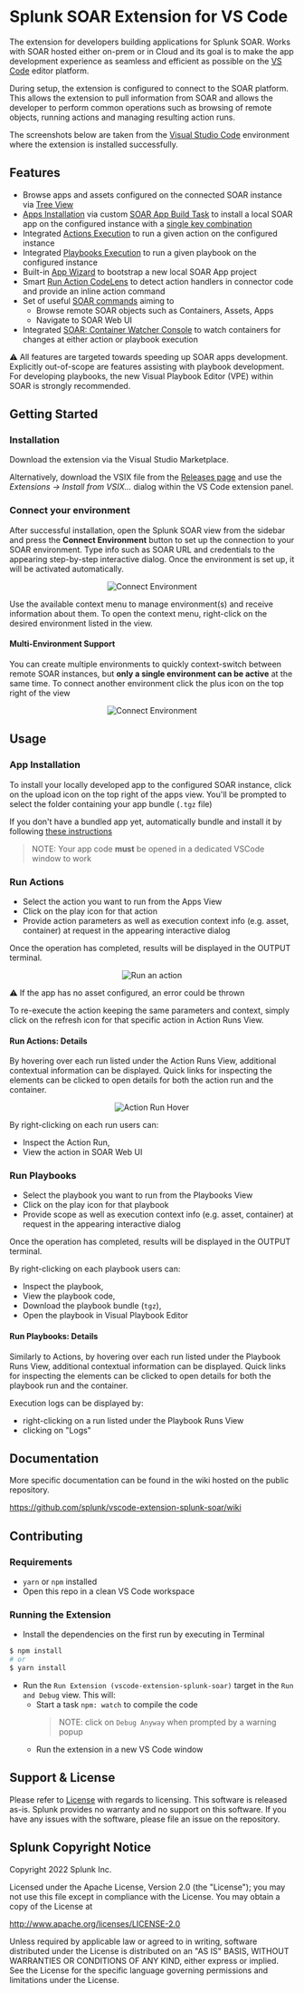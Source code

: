 # Splunk SOAR Extension for VS Code

The extension for developers building applications for Splunk SOAR. Works with SOAR hosted either on-prem or in Cloud and its goal is to make the app development experience as seamless and efficient as possible on the [VS Code](https://code.visualstudio.com/) editor platform.

During setup, the extension is configured to connect to the SOAR platform. This allows the extension to pull information from SOAR and allows the developer to perform common operations such as browsing of remote objects, running actions and managing resulting action runs.

The screenshots below are taken from the [Visual Studio Code](https://github.com/microsoft/vscode) environment
where the extension is installed successfully.

## Features
* Browse apps and assets configured on the connected SOAR instance via [Tree View](https://github.com/splunk/vscode-extension-splunk-soar/wiki/features#inspect-soar-objects)
* [Apps Installation](#app-installation) via custom [SOAR App Build Task](https://github.com/splunk/vscode-extension-splunk-soar/wiki/features#app-build-task) to install a local SOAR app on the configured instance with a [single key combination](https://github.com/splunk/vscode-extension-splunk-soar/wiki/commands#installing-an-app-using-the-command-palette)
* Integrated [Actions Execution](#run-actions) to run a given action on the configured instance
* Integrated [Playbooks Execution](#run-playbooks) to run a given playbook on the configured instance
* Built-in [App Wizard](https://github.com/splunk/vscode-extension-splunk-soar/wiki/features#app-wizard) to bootstrap a new local SOAR App project
* Smart [Run Action CodeLens](https://github.com/splunk/vscode-extension-splunk-soar/wiki/features#run-action-codelens) to detect action handlers in connector code and provide an inline action command
* Set of useful [SOAR commands](https://github.com/splunk/vscode-extension-splunk-soar/wiki/commands) aiming to
  * Browse remote SOAR objects such as Containers, Assets, Apps
  * Navigate to SOAR Web UI
* Integrated [SOAR: Container Watcher Console](https://github.com/splunk/vscode-extension-splunk-soar/wiki/features#container-watcher-console) to watch containers for changes at either action or playbook execution

:warning: All features are targeted towards speeding up SOAR apps development. Explicitly out-of-scope are features assisting with playbook development. For developing playbooks, the new Visual Playbook Editor (VPE) within SOAR is strongly recommended.

## Getting Started
### Installation

Download the extension via the Visual Studio Marketplace.

Alternatively, download the VSIX file from the [Releases page](https://github.com/splunk/vscode-extension-splunk-soar/releases/) and use the *Extensions -> Install from VSIX...* dialog within the VS Code extension panel.

### Connect your environment

After successful installation, open the Splunk SOAR view from the sidebar and press the **Connect Environment** button to set up the connection to your SOAR environment. Type info such as SOAR URL and credentials to the appearing step-by-step interactive dialog. Once the environment is set up, it will be activated automatically.

<p align="center">
  <img src="media/connect_environment.png" alt="Connect Environment" />
</p>

Use the available context menu to manage environment(s) and receive information about them. To open the context menu, right-click on the desired environment listed in the view.

#### Multi-Environment Support

You can create multiple environments to quickly context-switch between remote SOAR instances, but **only a single environment can be active** at the same time. To connect another environment click the plus icon on the top right of the view

<p align="center">
  <img src="media/activate_environment.png" alt="Connect Environment" />
</p>

## Usage
### App Installation

To install your locally developed app to the configured SOAR instance, click on the upload icon on the top right of the apps view. You'll be prompted to select the folder containing your app bundle (`.tgz` file)

If you don't have a bundled app yet, automatically bundle and install it by following [these instructions](https://github.com/splunk/vscode-extension-splunk-soar/wiki/commands#installing-an-app-using-the-command-palette)

> NOTE: Your app code **must** be opened in a dedicated VSCode window to work

### Run Actions

* Select the action you want to run from the Apps View
* Click on the play icon for that action
* Provide action parameters as well as execution context info (e.g. asset, container) at request in the appearing interactive dialog

Once the operation has completed, results will be displayed in the OUTPUT terminal.

<p align="center">
  <img src="media/actionrun.gif" alt="Run an action" />
</p>

:warning:  If the app has no asset configured, an error could be thrown

To re-execute the action keeping the same parameters and context, simply click on the refresh icon for that specific action in Action Runs View.

#### Run Actions: Details

By hovering over each run listed under the Action Runs View, additional contextual information can be displayed. Quick links for inspecting the elements can be clicked to open details for both the action run and the container.

<p align="center">
<img src="media/actionrun_hover.png" alt="Action Run Hover" />
</p>

By right-clicking on each run users can:
* Inspect the Action Run,
* View the action in SOAR Web UI

### Run Playbooks

* Select the playbook you want to run from the Playbooks View
* Click on the play icon for that playbook
* Provide scope as well as execution context info (e.g. asset, container) at request in the appearing interactive dialog

Once the operation has completed, results will be displayed in the OUTPUT terminal.

By right-clicking on each playbook users can:
* Inspect the playbook,
* View the playbook code,
* Download the playbook bundle (`tgz`),
* Open the playbook in Visual Playbook Editor

#### Run Playbooks: Details

Similarly to Actions, by hovering over each run listed under the Playbook Runs View, additional contextual information can be displayed. Quick links for inspecting the elements can be clicked to open details for both the playbook run and the container.

Execution logs can be displayed by:
* right-clicking on a run listed under the Playbook Runs View
* clicking on "Logs"

## Documentation
More specific documentation can be found in the wiki hosted on the public repository.

https://github.com/splunk/vscode-extension-splunk-soar/wiki

## Contributing
### Requirements
* `yarn` or `npm` installed
* Open this repo in a clean VS Code workspace

### Running the Extension
* Install the dependencies on the first run by executing in Terminal
```bash
$ npm install
# or
$ yarn install
```
* Run the `Run Extension (vscode-extension-splunk-soar)` target in the `Run and Debug` view. This will:
    * Start a task `npm: watch` to compile the code
        > NOTE: click on `Debug Anyway` when prompted by a warning popup
    * Run the extension in a new VS Code window

## Support & License

Please refer to [License](LICENSE) with regards to licensing. This software is released as-is. Splunk provides no warranty and no support on this software. If you have any issues with the software, please file an issue on the repository.

## Splunk Copyright Notice

Copyright 2022 Splunk Inc.

Licensed under the Apache License, Version 2.0 (the "License"); you may not use this file except in compliance with the License. You may obtain a copy of the License at

http://www.apache.org/licenses/LICENSE-2.0

Unless required by applicable law or agreed to in writing, software distributed under the License is distributed on an "AS IS" BASIS, WITHOUT WARRANTIES OR CONDITIONS OF ANY KIND, either express or implied. See the License for the specific language governing permissions and limitations under the License.
